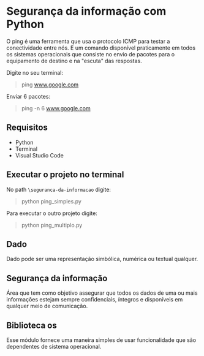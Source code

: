 # Segurança da informação com Python
O ping é uma ferramenta que usa o protocolo ICMP para testar a conectividade entre nós. E um comando disponível praticamente em todos os sistemas operacionais que consiste no envio de pacotes para o equipamento de destino e na "escuta" das respostas.

Digite no seu terminal:
>ping www.google.com

Enviar 6 pacotes:
>ping -n 6 www.google.com

## Requisitos
- Python
- Terminal
- Visual Studio Code

## Executar o projeto no terminal
No path `\seguranca-da-informacao` digite:
>python ping_simples.py

Para executar o outro projeto digite:
>python ping_multiplo.py

## Dado
Dado pode ser uma representação simbólica, numérica ou textual qualquer.

## Segurança da informação
Área que tem como objetivo assegurar que todos os dados de uma ou mais informações estejam sempre confidenciais, íntegros e disponíveis em qualquer meio de comunicação.

## Biblioteca os
Esse módulo fornece uma maneira simples de usar funcionalidade que são dependentes de sistema operacional.
